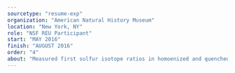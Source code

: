 ```yaml
---
sourcetype: "resume-exp"
organization: "American Natural History Museum"
location: "New York, NY"
role: "NSF REU Participant"
start: "MAY 2016"
finish: "AUGUST 2016"
order: "4"
about: "Measured first sulfur isotope ratios in homoenized and quenched melt inclusions from the Pinatubo Dacite using the Secondary Ion Mass Spectrometer at WHOI. Advised by Adrian Fiege."
---
```



